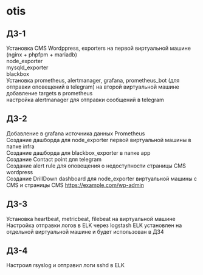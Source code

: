 # otis
ДЗ-1
-----------------------------------
Установка CMS Wordppress, exporters на первой виртуальной машине <br>
(nginx + phpfpm + mariadb)<br>
node_exporter<br>
mysqld_exporter<br>
blackbox<br>
Установка prometheus, alertmanager, grafana, prometheus_bot (для отправки оповещений в telegram) на второй виртуальной машине<br>
добавление targets в prometheus<br>
настройка alertmanager для отправки сообщений в telegram<br>

ДЗ-2
-----------------------------------
Добавление в grafana источника данных Prometheus<br>
Создание дашборда для node_exporter первой виртуальной машины в папке infra<br>
Создание дашборда для blackbox_exporter в папке app<br>
Создание Contact point для telegram<br>
Создание alert rule для оповещения о недоступности страницы CMS wordpress<br>
Создание DrillDown dashboard для node_exporter виртуальной машины с CMS и страницы CMS https://example.com/wp-admin

ДЗ-3
----------------------------------
Установка heartbeat, metricbeat, filebeat на виртуальной машине
Настройка отправки логов в ELK через logstash
ELK установлен на отдельной виртуальной машине и будет использован в ДЗ4

ДЗ-4
----------------------------------
Настроил rsyslog и отправил логи sshd в ELK
